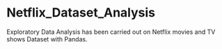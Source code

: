 # Netflix_Dataset_Analysis
 Exploratory Data Analysis has been carried out on Netflix movies and TV shows Dataset with Pandas.

